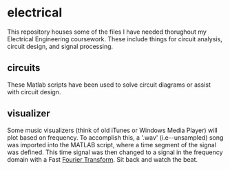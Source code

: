 # electrical
This repository houses some of the files I have needed thorughout my Electrical Engineering coursework. These include things for circuit analysis, circuit design, and signal processing.

## circuits
These Matlab scripts have been used to solve circuit diagrams or assist with circuit design.

## visualizer
Some music visualizers (think of old iTunes or Windows Media Player) will plot based on frequency. To accomplish this, a '.wav' (i.e--unsampled) song was imported into the MATLAB script, where a time segment of the signal was defined. This time signal was then changed to a signal in the frequency domain with a Fast [Fourier Transform](https://en.wikipedia.org/wiki/Fourier_transform). Sit back and watch the beat.
